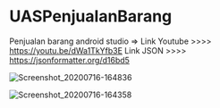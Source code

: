 # UASPenjualanBarang
Penjualan barang android studio => Link Youtube >>>>  https://youtu.be/dWa1TkYfb3E
                                   Link JSON    >>>>  https://jsonformatter.org/d16bd5




![Screenshot_20200716-164836](https://user-images.githubusercontent.com/63699489/87660612-8db33380-c789-11ea-93d0-c93d7074cc14.png)





![Screenshot_20200716-164358](https://user-images.githubusercontent.com/63699489/87660638-97d53200-c789-11ea-874b-5d7755e4b514.png)
